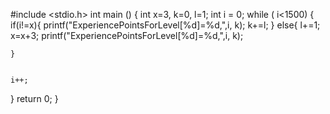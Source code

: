 #include <stdio.h>
int main ()
{
  int x=3, k=0, l=1;
  int i = 0;
  while ( i<1500)
  {
  	if(i!=x){
  		printf("ExperiencePointsForLevel[%d]=%d,",i, k);
  		k+=l;
	  }
	else{
		l+=1;
		x=x+3;
		printf("ExperiencePointsForLevel[%d]=%d,",i, k);
		
	}
	

  	i++;
  }
  return 0;
}
